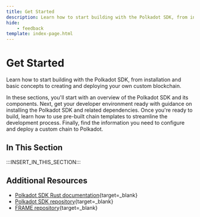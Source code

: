 ```yaml
---
title: Get Started
description: Learn how to start building with the Polkadot SDK, from installation and basic concepts to creating and deploying your own custom blockchain.
hide: 
    - feedback
template: index-page.html
---
```


# Get Started

Learn how to start building with the Polkadot SDK, from installation and basic concepts to creating and deploying your own custom blockchain. 

In these sections, you'll start with an overview of the Polkadot SDK and its components. Next, get your developer environment ready with guidance on installing the Polkadot SDK and related dependencies. Once you're ready to build, learn how to use pre-built chain templates to streamline the development process. Finally, find the information you need to configure and deploy a custom chain to Polkadot. 

## In This Section

:::INSERT_IN_THIS_SECTION:::

## Additional Resources

- [Polkadot SDK Rust documentation](https://paritytech.github.io/polkadot-sdk/master/polkadot_sdk_docs/polkadot_sdk/index.html){target=\_blank}
- [Polkadot SDK repository](https://github.com/paritytech/polkadot-sdk){target=\_blank}
- [FRAME repository](https://github.com/paritytech/polkadot-sdk/tree/master/substrate/frame){target=\_blank}